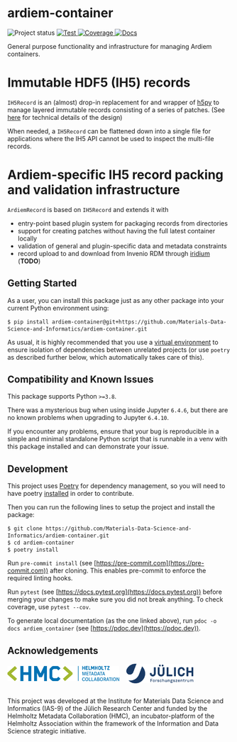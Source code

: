 # ardiem-container

![Project status](https://img.shields.io/badge/project%20status-alpha-%23ff8000)
[
![Test](https://img.shields.io/github/workflow/status/Materials-Data-Science-and-Informatics/ardiem-container/test?label=test)
](https://github.com/Materials-Data-Science-and-Informatics/ardiem-container/actions?query=workflow:test)
[
![Coverage](https://img.shields.io/codecov/c/gh/Materials-Data-Science-and-Informatics/ardiem-container?token=4JU2SZFZDZ)
](https://app.codecov.io/gh/Materials-Data-Science-and-Informatics/ardiem-container)
[
![Docs](https://img.shields.io/badge/read-docs-success)
](https://materials-data-science-and-informatics.github.io/ardiem-container/)

General purpose functionality and infrastructure for managing Ardiem containers.

# Immutable HDF5 (IH5) records

`IH5Record` is an (almost) drop-in replacement for and wrapper of
[h5py](https://docs.h5py.org/en/latest/index.html) to manage
layered immutable records consisting of a series of patches.
(See [here](./ardiem_container/ih5/PATCH_THEORY.md) for technical details of the design)

When needed, a `IH5Record` can be flattened down into a single file
for applications where the IH5 API cannot be used to inspect the
multi-file records.

# Ardiem-specific IH5 record packing and validation infrastructure

`ArdiemRecord` is based on `IH5Record` and extends it with

* entry-point based plugin system for packaging records from directories
* support for creating patches without having the full latest container locally
* validation of general and plugin-specific data and metadata constraints
* record upload to and download from Invenio RDM through
  [iridium](https://github.com/Materials-Data-Science-and-Informatics/iridium) (**TODO**)

## Getting Started

As a user, you can install this package just as any other package into your current
Python environment using:
```
$ pip install ardiem-container@git+https://github.com/Materials-Data-Science-and-Informatics/ardiem-container.git
```

As usual, it is highly recommended that you use a
[virtual environment](https://stackoverflow.com/questions/41573587/what-is-the-difference-between-venv-pyvenv-pyenv-virtualenv-virtualenvwrappe)
to ensure isolation of dependencies between unrelated projects
(or use `poetry` as described further below, which automatically takes care of this).

## Compatibility and Known Issues

This package supports Python `>=3.8`.

There was a mysterious bug when using inside Jupyter `6.4.6`,
but there are no known problems when upgrading to Jupyter `6.4.10`.

If you encounter any problems, ensure that your bug is reproducible in a simple and
minimal standalone Python script that is runnable in a venv with this package installed
and can demonstrate your issue.

## Development

This project uses [Poetry](https://python-poetry.org/) for dependency
management, so you will need to have poetry
[installed](https://python-poetry.org/docs/master/#installing-with-the-official-installer)
in order to contribute.

Then you can run the following lines to setup the project and install the package:
```
$ git clone https://github.com/Materials-Data-Science-and-Informatics/ardiem-container.git
$ cd ardiem-container
$ poetry install
```

Run `pre-commit install` (see [https://pre-commit.com](https://pre-commit.com))
after cloning. This enables pre-commit to enforce the required linting hooks.

Run `pytest` (see [https://docs.pytest.org](https://docs.pytest.org)) before
merging your changes to make sure you did not break anything. To check
coverage, use `pytest --cov`.

To generate local documentation (as the one linked above), run
`pdoc -o docs ardiem_container` (see [https://pdoc.dev](https://pdoc.dev)).

## Acknowledgements

<div>
<img style="vertical-align: middle;" alt="HMC Logo" src="https://github.com/Materials-Data-Science-and-Informatics/Logos/raw/main/HMC/HMC_Logo_M.png" width=50% height=50% />
&nbsp;&nbsp;
<img style="vertical-align: middle;" alt="FZJ Logo" src="https://github.com/Materials-Data-Science-and-Informatics/Logos/raw/main/FZJ/FZJ.png" width=30% height=30% />
</div>
<br />

This project was developed at the Institute for Materials Data Science and Informatics
(IAS-9) of the Jülich Research Center and funded by the Helmholtz Metadata Collaboration
(HMC), an incubator-platform of the Helmholtz Association within the framework of the
Information and Data Science strategic initiative.
